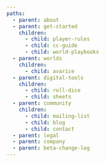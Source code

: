 ```yaml
---
paths:
  - parent: about
  - parent: get-started
    children:
      - child: player-rules
      - child: cc-guide
      - child: world-playbooks
  - parent: worlds
    children:
      - child: avarice
  - parent: digital-tools
    children:
      - child: roll-dice
      - child: sheets
  - parent: community
    children:
      - child: mailing-list
      - child: blog
      - child: contact
  - parent: legal
  - parent: company
  - parent: beta-change-log
---
```

